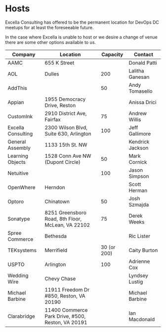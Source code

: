# Hosts

Excella Consulting has offered to be the permanent location for DevOps DC meetups for at least the foreseeable future.

In the case where Excella is unable to host or we desire a change of venue there are some other options available to us.

|Company|Location|Capacity|Contact|
|-------|--------|--------|-------|
|AAMC|655 K Street||Donald Patti|
|AOL|Dulles|200|Lalitha Ganesan|
|AddThis||50|Andy Tomasello|
|Appian|1955 Democracy Drive, Reston||Anissa Drici|
|CustomInk|2910 District Ave, Fairfax|75|Andrew Willis|
|Excella Consulting|2300 Wilson Blvd, Suite 630, Arlington|100|Jeff Gallimore|
|General Assembly|1133 15th St. NW||Kendrick Jackson|
|Learning Objects|1528 Conn Ave NW (Dupont Circle)|50|Mark Cornick|
|Netuitive||100|Jason Simpson|
|OpenWhere|Herndon||Scott Herman|
|Optoro|Chinatown|50|Josh Szmajda|
|Sonatype|8251 Greensboro Road, 8th Floor, McLean, VA  22102|75|Derek Weeks
|Spree Commerce|Bethesda||Ric Lister|
|TEKsystems|Merrifield|30 (or 200)|Caity Burton|
|USPTO|Arlington|100|Adrienne Cox|
|Wedding Wire|Chevy Chase||Lyndsey Lustig|
|Michael Barbine|11911 Freedom Dr #850, Reston, VA 20190||Michael Barbine|
|Clarabridge|11400 Commerce Park Drive, #500, Reston, VA 20191||Ian Macdonald|

